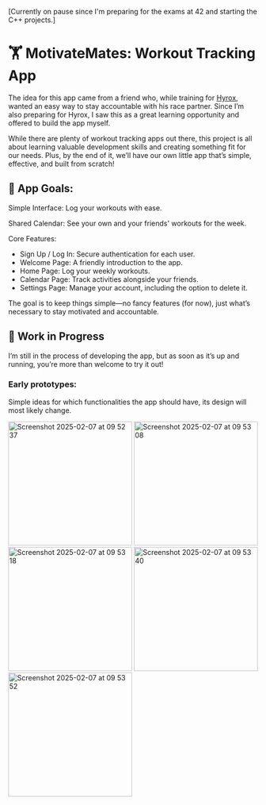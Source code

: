 [Currently on pause since I'm preparing for the exams at 42 and starting the C++ projects.]

# 🏋️ MotivateMates: Workout Tracking App
The idea for this app came from a friend who, while training for [Hyrox](https://www.youtube.com/watch?v=HTHAs8F9Cek), wanted an easy way to stay accountable with his race partner. Since I’m also preparing for Hyrox, I saw this as a great learning opportunity and offered to build the app myself.

While there are plenty of workout tracking apps out there, this project is all about learning valuable development skills and creating something fit for our needs. Plus, by the end of it, we’ll have our own little app that’s simple, effective, and built from scratch!

## 🎯 App Goals:
Simple Interface: Log your workouts with ease.

Shared Calendar: See your own and your friends' workouts for the week.

Core Features:
- Sign Up / Log In: Secure authentication for each user.
- Welcome Page: A friendly introduction to the app.
- Home Page: Log your weekly workouts.
- Calendar Page: Track activities alongside your friends.
- Settings Page: Manage your account, including the option to delete it.

The goal is to keep things simple—no fancy features (for now), just what’s necessary to stay motivated and accountable.

## 🚧 Work in Progress
I’m still in the process of developing the app, but as soon as it’s up and running, you’re more than welcome to try it out!          
### Early prototypes:
Simple ideas for which functionalities the app should have, its design will most likely change.

<img width="250" alt="Screenshot 2025-02-07 at 09 52 37" src="https://github.com/user-attachments/assets/4c5fe004-fbad-4b62-8bc2-effc0fa74440" />
<img width="250" alt="Screenshot 2025-02-07 at 09 53 08" src="https://github.com/user-attachments/assets/ac049ae5-1522-4c5f-a191-c5d3811517ce" />
<img width="250" alt="Screenshot 2025-02-07 at 09 53 18" src="https://github.com/user-attachments/assets/aec99ddc-fe9e-4bbf-94f3-d4fee49c709c" />
<img width="250" alt="Screenshot 2025-02-07 at 09 53 40" src="https://github.com/user-attachments/assets/70d4d989-1689-4e15-860d-f1c64484656d" />
<img width="250" alt="Screenshot 2025-02-07 at 09 53 52" src="https://github.com/user-attachments/assets/5f234d8f-f32d-43b6-933e-fbb7cfcede6d" />
